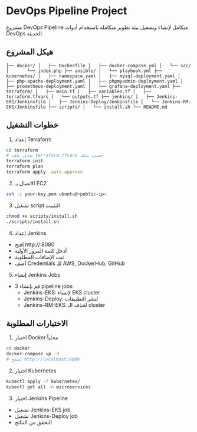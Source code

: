 # DevOps Pipeline Project

مشروع DevOps Pipeline متكامل لإنشاء وتشغيل بيئة تطوير متكاملة باستخدام أدوات DevOps الحديثة.

## هيكل المشروع

```
├── docker/ │   ├── Dockerfile │   ├── docker-compose.yml │   └── src/ │       └── index.php ├── ansible/ │   └── playbook.yml ├── kubernetes/ │   ├── namespace.yaml │   ├── mysql-deployment.yaml │   ├── php-apache-deployment.yaml │   ├── phpmyadmin-deployment.yaml │   ├── prometheus-deployment.yaml │   └── grafana-deployment.yaml ├── terraform/ │   ├── main.tf │   ├── variables.tf │   ├── terraform.tfvars │   └── outputs.tf ├── jenkins/ │   ├── Jenkins-EKS/Jenkinsfile │   ├── Jenkins-Deploy/Jenkinsfile │   └── Jenkins-RM-EKS/Jenkinsfile ├── scripts/ │   └── install.sh └── README.md 
```

## خطوات التشغيل

1. إعداد Terraform
```bash
cd terraform
# تعديل ملف terraform.tfvars حسب بيئتك
terraform init
terraform plan
terraform apply -auto-approve
```

2. الاتصال بـ EC2
```bash
ssh -i your-key.pem ubuntu@<public-ip>
```

3. تشغيل script التثبيت
```bash
chmod +x scripts/install.sh
./scripts/install.sh
```

4. إعداد Jenkins
- افتح http://<public-ip>:8080
- أدخل كلمة المرور الأولية
- ثبت الإضافات المطلوبة
- أضف Credentials للـ AWS, DockerHub, GitHub

5. إنشاء Jenkins Jobs
- قم بإنشاء 3 pipeline jobs:
  - Jenkins-EKS: لإنشاء EKS cluster
  - Jenkins-Deploy: لنشر التطبيقات
  - Jenkins-RM-EKS: لحذف الـ cluster

## الاختبارات المطلوبة

1. اختبار Docker محلياً
```bash
cd docker
docker-compose up -d
# تصفح http://localhost:8080
```

2. اختبار Kubernetes
```bash
kubectl apply -f kubernetes/
kubectl get all -n microservices
```

3. اختبار Jenkins Pipeline
- تشغيل Jenkins-EKS job
- تشغيل Jenkins-Deploy job
- التحقق من النتائج
